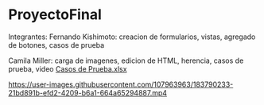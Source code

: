 # ProyectoFinal
Integrantes: 
Fernando Kishimoto: creacion de formularios, vistas, agregado de botones, casos de prueba

Camila Miller: carga de imagenes, edicion de HTML, herencia, casos de prueba, video
[Casos de Prueba.xlsx](https://github.com/FeruKishimoto/ProyectoFinal/files/9295725/Casos.de.Prueba.xlsx)


https://user-images.githubusercontent.com/107963963/183790233-21bd891b-efd2-4209-b6a1-664a65294887.mp4

